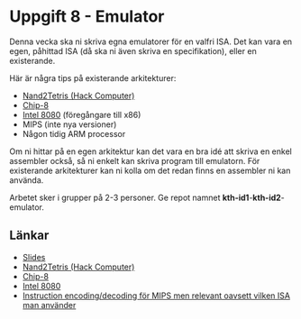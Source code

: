 # Uppgift 8 - Emulator

Denna vecka ska ni skriva egna emulatorer för en valfri ISA.
Det kan vara en egen, påhittad ISA (då ska ni även skriva en specifikation),
eller en existerande.

Här är några tips på existerande arkitekturer:
  * [Nand2Tetris (Hack Computer)](https://en.wikipedia.org/wiki/Hack_computer)
  * [Chip-8](https://en.wikipedia.org/wiki/CHIP-8)
  * [Intel 8080](https://en.wikipedia.org/wiki/Intel_8080) (föregångare till x86)
  * MIPS (inte nya versioner)
  * Någon tidig ARM processor

Om ni hittar på en egen arkitektur kan det vara en bra idé att skriva en enkel
assembler också, så ni enkelt kan skriva program till emulatorn. För existerande
arkitekturer kan ni kolla om det redan finns en assembler ni kan använda.

Arbetet sker i grupper på 2-3 personer. Ge repot namnet **kth-id1**-**kth-id2**-emulator.

## Länkar
* [Slides](assignments/08-emulator/slides.pdf)
* [Nand2Tetris (Hack Computer)](https://en.wikipedia.org/wiki/Hack_computer)
* [Chip-8](https://en.wikipedia.org/wiki/CHIP-8)
* [Intel 8080](https://en.wikipedia.org/wiki/Intel_8080)
* [Instruction encoding/decoding för MIPS men relevant oavsett vilken ISA man använder](https://courses.stephenmarz.com/my-courses/cosc130/lectures/encoding-and-decoding-instructions/)
